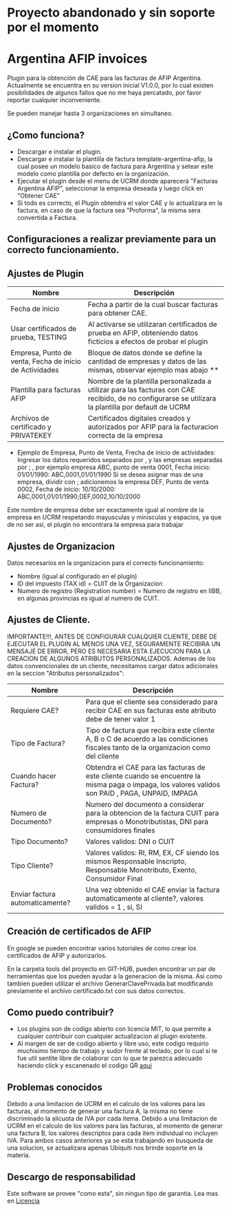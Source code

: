 # Proyecto abandonado y sin soporte por el momento

# Argentina AFIP invoices

Plugin para la obtención de CAE para las facturas de AFIP Argentina.
Actualmente se encuentra en su version inicial V1.0.0, por lo cual existen posibilidades de algunos fallos que no me haya percatado, por favor reportar cualquier inconveniente.

Se pueden manejar hasta 3 organizaciones en simultaneo.

## ¿Como funciona?
* Descargar e instalar el plugin.
* Descargar e instalar la plantilla de factura template-argentina-afip, la cual posee un modelo basico de factura para Argentina y setear este modelo como plantilla por defecto en la organización.
* Ejecutar el plugin desde el menu de UCRM donde aparecerá "Facturas Argentina AFIP", seleccionar la empresa deseada y luego click en "Obtener CAE"
* Si todo es correcto, el Plugin obtendra el valor CAE y lo actualizara en la factura, en caso de que la factura sea "Proforma", la misma sera convertida a Factura.

## Configuraciones a realizar previamente para un correcto funcionamiento.
## Ajustes de Plugin

| Nombre | Descripción |
| ----------- | ------------- |
| Fecha de inicio | Fecha a partir de la cual buscar facturas para obtener CAE. |
| Usar certificados de prueba, TESTING | Al activarse se utilizaran certificados de prueba en AFIP, obteniendo datos ficticios a efectos de probar el plugin |
| Empresa, Punto de venta, Fecha de inicio de Actividades | Bloque de datos donde se define la cantidad de empresas y datos de las mismas, observar ejemplo mas abajo ** |
|Plantilla para facturas AFIP|Nombre de la plantilla personalizada a utilizar para las facturas con CAE recibido, de no configurarse se utilizara la plantilla por default de UCRM|
| Archivos de certificado y PRIVATEKEY | Certificados digitales creados y autorizados por AFIP para la facturacion correcta de la empresa |

* Ejemplo de Empresa, Punto de Venta, Frecha de inicio de actividades:
Ingresar los datos requeridos separados por , y las empresas separadas por ; , por ejemplo empresa ABC, punto de venta 0001, Fecha inicio: 01/01/1990: ABC,0001,01/01/1990
Si se desea asignar mas de una empresa, dividir con ; adicionemos la empresa DEF, Punto de venta 0002, Fecha de inicio: 10/10/2000: ABC,0001,01/01/1990;DEF,0002,10/10/2000

Este nombre de empresa debe ser exactamente igual al nombre de la empresa en UCRM respetando mayusculas y minisculas y espacios, ya que de no ser asi, el plugin no encontrara la empresa para trabajar

## Ajustes de Organizacion
Datos necesarios en la organizacion para el correcto funcionamiento:
* Nombre (igual al configurado en el plugin)
* ID del impuesto (TAX id) = CUIT de la Organizacion
* Numero de registro (Registration number) = Numero de registro en IIBB, en algunas provincias es igual al numero de CUIT.

## Ajustes de Cliente.
IMPORTANTE!!!, ANTES DE CONFIGURAR CUALQUIER CLIENTE, DEBE DE EJECUTAR EL PLUGIN AL MENOS UNA VEZ, SEGURAMENTE RECIBIRA UN MENSAJE DE ERROR, PERO ES NECESARIA ESTA EJECUCION PARA LA CREACION DE ALGUNOS ATRIBUTOS PERSONALIZADOS.
Ademas de los datos convencionales de un cliente, necesitamos cargar datos adicionales en la seccion "Atributos personalizados":

| Nombre | Descripción |
| ----------- | ------------- |
| Requiere CAE? | Para que el cliente sea considerado para recibir CAE en sus facturas este atributo debe de tener valor 1 |
| Tipo de Factura? | Tipo de factura que recibira este cliente A, B o C de acuerdo a las condiciones fiscales tanto de la organizacion como del cliente |
| Cuando hacer Factura? | Obtendra el CAE para las facturas de este cliente cuando se encuentre la misma paga o impaga, los valores validos son PAID , PAGA, UNPAID, IMPAGA  |
| Numero de Documento? | Numero del documento a considerar para la obtencion de la factura CUIT para empresas o Monotributistas, DNI para consumidores finales |
| Tipo Documento? | Valores validos: DNI o CUIT |
| Tipo Cliente? | Valores validos: RI, RM, EX, CF siendo los mismos Responsable Inscripto, Responsable Monotributo, Exento, Consumidor Final |
|Enviar factura automaticamente?|Una vez obtenido el CAE enviar la factura automaticamente al cliente?, valores validos = 1 , si, SI|

## Creación de certificados de AFIP
En google se pueden encontrar varios tutoriales de como crear los certificados de AFIP y autorizarlos.

En la carpeta tools del proyecto en GIT-HUB, pueden encontrar un par de herramientas que los pueden ayudar a la generacion de la misma.
Asi como tambien pueden utilizar el archivo GenerarClavePrivada.bat modificando previamente el archivo certificado.txt con sus datos correctos.

## Como puedo contribuir?
* Los plugins son de codigo abierto con licencia MIT, lo que permite a cualquier contribuir con cualquier actualizacion al plugin existente.
* Al margen de ser de codigo abierto y libre uso, este codigo requirio muchisimo tiempo de trabajo y sudor frente al teclado, por lo cual si te fue util sentite libre de colaborar con lo que te parezca adecuado haciendo click y escanenado el codigo QR [aqui](https://drive.google.com/file/d/17cMo9HaJVNHIu3eEQsV-hmJLH9o0Azpw/view?usp=sharing)

## Problemas conocidos 
Debido a una limitacion de UCRM en el calculo de los valores para las facturas, al momento de generar una factura A, la misma no tiene discriminado la alicuota de IVA por cada itema.
Debido a una limitacion de UCRM en el calculo de los valores para las facturas, al momento de generar una factura B, los valores descriptos para cada item individual no incluyen IVA.
Para ambos casos anteriores ya se esta trabajando en busqueda de una solucion, se actualizara apenas Ubiquiti nos brinde soporte en la materia.

## Descargo de responsabilidad 
Este software se provee "como esta", sin ningun tipo de garantia. Lea mas en [Licencia](https://github.com/Ubiquiti-App/UCRM-plugins/blob/master/LICENSE)
